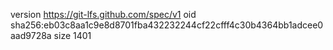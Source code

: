 version https://git-lfs.github.com/spec/v1
oid sha256:eb03c8aa1c9e8d8701fba432232244cf22cfff4c30b4364bb1adcee0aad9728a
size 1401
